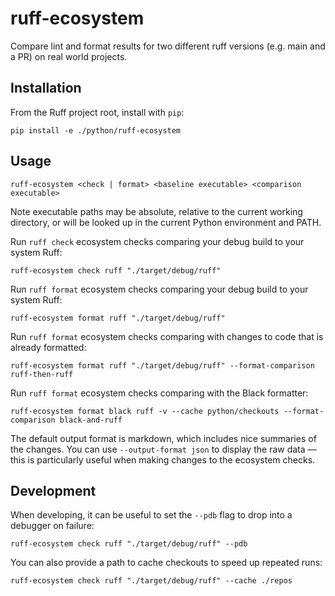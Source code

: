 # ruff-ecosystem

Compare lint and format results for two different ruff versions (e.g. main and a PR) on real world projects.

## Installation

From the Ruff project root, install with `pip`:

```shell
pip install -e ./python/ruff-ecosystem
```

## Usage

```shell
ruff-ecosystem <check | format> <baseline executable> <comparison executable>
```

Note executable paths may be absolute, relative to the current working directory, or will be looked up in the
current Python environment and PATH.

Run `ruff check` ecosystem checks comparing your debug build to your system Ruff:

```shell
ruff-ecosystem check ruff "./target/debug/ruff"
```

Run `ruff format` ecosystem checks comparing your debug build to your system Ruff:

```shell
ruff-ecosystem format ruff "./target/debug/ruff"
```

Run `ruff format` ecosystem checks comparing with changes to code that is already formatted:

```shell
ruff-ecosystem format ruff "./target/debug/ruff" --format-comparison ruff-then-ruff
```

Run `ruff format` ecosystem checks comparing with the Black formatter:

```shell
ruff-ecosystem format black ruff -v --cache python/checkouts --format-comparison black-and-ruff
```

The default output format is markdown, which includes nice summaries of the changes. You can use `--output-format json` to display the raw data — this is
particularly useful when making changes to the ecosystem checks.

## Development

When developing, it can be useful to set the `--pdb` flag to drop into a debugger on failure:

```shell
ruff-ecosystem check ruff "./target/debug/ruff" --pdb
```

You can also provide a path to cache checkouts to speed up repeated runs:

```shell
ruff-ecosystem check ruff "./target/debug/ruff" --cache ./repos
```
